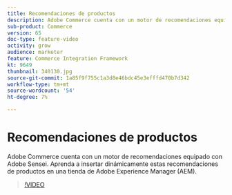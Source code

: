 ```yaml
---
title: Recomendaciones de productos
description: Adobe Commerce cuenta con un motor de recomendaciones equipado con Adobe Sensei. Aprenda a insertar dinámicamente estas recomendaciones de productos en una tienda de Adobe Experience Manager (AEM).
sub-product: Commerce
version: 65
doc-type: feature-video
activity: grow
audience: marketer
feature: Commerce Integration Framework
kt: 9649
thumbnail: 340130.jpg
source-git-commit: 1a85f9f755c1a3d8e46bdc45e3efffd470b7d342
workflow-type: tm+mt
source-wordcount: '54'
ht-degree: 7%

---
```


# Recomendaciones de productos

Adobe Commerce cuenta con un motor de recomendaciones equipado con Adobe Sensei. Aprenda a insertar dinámicamente estas recomendaciones de productos en una tienda de Adobe Experience Manager (AEM).

>[!VIDEO](https://video.tv.adobe.com/v/340130/?learn=on)
